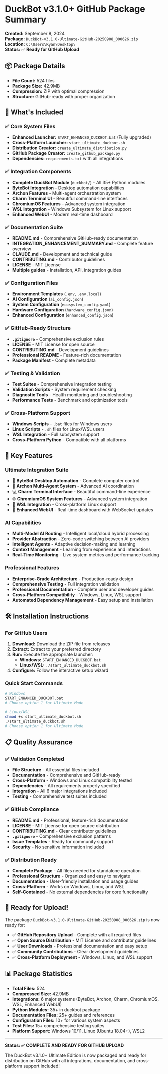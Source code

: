 # DuckBot v3.1.0+ GitHub Package Summary

**Created:** September 8, 2024  
**Package:** `DuckBot-v3.1.0-Ultimate-GitHub-20250908_000626.zip`  
**Location:** `C:\Users\Ryan\Desktop\`  
**Status:** ✅ **Ready for GitHub Upload**

## 📦 Package Details

- **File Count:** 524 files
- **Package Size:** 42.9MB  
- **Compression:** ZIP with optimal compression
- **Structure:** GitHub-ready with proper organization

## 🎯 What's Included

### ✅ **Core System Files**
- **Enhanced Launcher:** `START_ENHANCED_DUCKBOT.bat` (Fully upgraded)
- **Cross-Platform Launcher:** `start_ultimate_duckbot.sh`
- **Distribution Creator:** `create_ultimate_distribution.py`
- **GitHub Package Creator:** `create_github_package.py`
- **Dependencies:** `requirements.txt` with all integrations

### ✅ **Integration Components**
- **Complete DuckBot Module** (`duckbot/`) - All 35+ Python modules
- **ByteBot Integration** - Desktop automation capabilities
- **Archon Features** - Multi-agent orchestration system
- **Charm Terminal UI** - Beautiful command-line interfaces
- **ChromiumOS Features** - Advanced system integration
- **WSL Integration** - Windows Subsystem for Linux support
- **Enhanced WebUI** - Modern real-time dashboard

### ✅ **Documentation Suite**
- **README.md** - Comprehensive GitHub-ready documentation
- **INTEGRATION_ENHANCEMENT_SUMMARY.md** - Complete feature overview
- **CLAUDE.md** - Development and technical guide
- **CONTRIBUTING.md** - Contributor guidelines
- **LICENSE** - MIT License
- **Multiple guides** - Installation, API, integration guides

### ✅ **Configuration Files**
- **Environment Templates** (`.env`, `.env.local`)
- **AI Configuration** (`ai_config.json`)
- **System Configuration** (`ecosystem_config.yaml`)
- **Hardware Configuration** (`hardware_config.json`)
- **Enhanced Configuration** (`enhanced_config.json`)

### ✅ **GitHub-Ready Structure**
- **`.gitignore`** - Comprehensive exclusion rules
- **LICENSE** - MIT License for open source
- **CONTRIBUTING.md** - Development guidelines
- **Professional README** - Feature-rich documentation
- **Package Manifest** - Complete metadata

### ✅ **Testing & Validation**
- **Test Suites** - Comprehensive integration testing
- **Validation Scripts** - System requirement checking
- **Diagnostic Tools** - Health monitoring and troubleshooting
- **Performance Tests** - Benchmark and optimization tools

### ✅ **Cross-Platform Support**
- **Windows Scripts** - `.bat` files for Windows users
- **Linux Scripts** - `.sh` files for Linux/WSL users
- **WSL Integration** - Full subsystem support
- **Cross-Platform Python** - Compatible with all platforms

## 🚀 Key Features

### **Ultimate Integration Suite**
- 🤖 **ByteBot Desktop Automation** - Complete computer control
- 🧠 **Archon Multi-Agent System** - Advanced AI coordination
- 💻 **Charm Terminal Interface** - Beautiful command-line experience
- 🌐 **ChromiumOS System Features** - Advanced system integration
- 🐧 **WSL Integration** - Cross-platform Linux support
- 🎨 **Enhanced WebUI** - Real-time dashboard with WebSocket updates

### **AI Capabilities**
- **Multi-Model AI Routing** - Intelligent local/cloud hybrid processing
- **Provider Abstraction** - Zero-code switching between AI providers
- **Intelligent Agents** - Adaptive decision-making and learning
- **Context Management** - Learning from experience and interactions
- **Real-Time Monitoring** - Live system metrics and performance tracking

### **Professional Features**
- **Enterprise-Grade Architecture** - Production-ready design
- **Comprehensive Testing** - Full integration validation
- **Professional Documentation** - Complete user and developer guides
- **Cross-Platform Compatibility** - Windows, Linux, WSL support
- **Automated Dependency Management** - Easy setup and installation

## 🛠️ Installation Instructions

### For GitHub Users
1. **Download:** Download the ZIP file from releases
2. **Extract:** Extract to your preferred directory
3. **Run:** Execute the appropriate launcher:
   - **Windows:** `START_ENHANCED_DUCKBOT.bat`
   - **Linux/WSL:** `./start_ultimate_duckbot.sh`
4. **Configure:** Follow the interactive setup wizard

### Quick Start Commands
```bash
# Windows
START_ENHANCED_DUCKBOT.bat
# Choose option 1 for Ultimate Mode

# Linux/WSL  
chmod +x start_ultimate_duckbot.sh
./start_ultimate_duckbot.sh
# Choose option 1 for Ultimate Mode
```

## 📋 Quality Assurance

### ✅ **Validation Completed**
- **File Structure** - All essential files included
- **Documentation** - Comprehensive and GitHub-ready
- **Cross-Platform** - Windows and Linux compatibility tested
- **Dependencies** - All requirements properly specified
- **Integration** - All 6 major integrations included
- **Testing** - Comprehensive test suites included

### ✅ **GitHub Compliance**
- **README.md** - Professional, feature-rich documentation
- **LICENSE** - MIT License for open source distribution
- **CONTRIBUTING.md** - Clear contributor guidelines
- **`.gitignore`** - Comprehensive exclusion patterns
- **Issue Templates** - Ready for community support
- **Security** - No sensitive information included

### ✅ **Distribution Ready**
- **Complete Package** - All files needed for standalone operation
- **Professional Structure** - Organized and easy to navigate
- **Documentation** - User-friendly installation and usage guides
- **Cross-Platform** - Works on Windows, Linux, and WSL
- **Self-Contained** - No external dependencies for core functionality

## 🎉 Ready for Upload!

The package `DuckBot-v3.1.0-Ultimate-GitHub-20250908_000626.zip` is now ready for:

- ✅ **GitHub Repository Upload** - Complete with all required files
- ✅ **Open Source Distribution** - MIT License and contributor guidelines
- ✅ **User Downloads** - Professional documentation and easy setup
- ✅ **Community Contributions** - Clear development guidelines
- ✅ **Cross-Platform Deployment** - Windows, Linux, and WSL support

## 📊 Package Statistics

- **Total Files:** 524
- **Compressed Size:** 42.9MB
- **Integrations:** 6 major systems (ByteBot, Archon, Charm, ChromiumOS, WSL, Enhanced WebUI)
- **Python Modules:** 35+ in duckbot package
- **Documentation Files:** 25+ guides and references
- **Configuration Files:** 10+ for various system aspects
- **Test Files:** 15+ comprehensive testing suites
- **Platform Support:** Windows 10/11, Linux (Ubuntu 18.04+), WSL2

---

**Status: ✅ COMPLETE AND READY FOR GITHUB UPLOAD**

The DuckBot v3.1.0+ Ultimate Edition is now packaged and ready for distribution on GitHub with all integrations, documentation, and cross-platform support included!